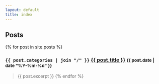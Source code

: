 ```yaml
---
layout: default
title: index
---
```


## Posts
{% for post in site.posts %}

### `{{ post.categories | join "/" }}` <a href="{{ post.url }}">{{ post.title }}</a> <small>{{ post.date | date "%Y-%m-%d" }}</small>
> {{ post.excerpt }}
{% endfor %}
